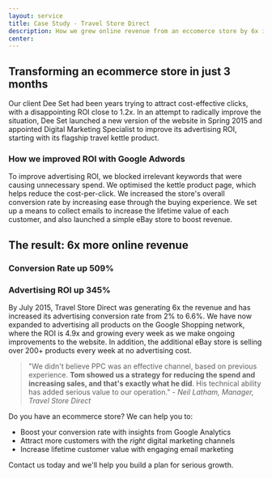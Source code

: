```yaml
---
layout: service
title: Case Study - Travel Store Direct
description: How we grew online revenue from an eccomerce store by 6x in just three months, using Google Adwords and Analytics to improve conversion rates by 509%.
center:
---
```


## Transforming an ecommerce store in just 3 months

Our client Dee Set had been years trying to attract cost-effective clicks, with a disappointing ROI close to 1.2x. In an attempt to radically improve the situation, Dee Set launched a new version of the website in Spring 2015 and appointed Digital Marketing Specialist to improve its advertising ROI, starting with its flagship travel kettle product.

### How we improved ROI with Google Adwords

To improve advertising ROI, we blocked irrelevant keywords that were causing unnecessary spend. We optimised the kettle product page, which helps reduce the cost-per-click. We increased the store's overall conversion rate by increasing ease through the buying experience. We set up a means to collect emails to increase the lifetime value of each customer, and also launched a simple eBay store to boost revenue.

## The result: 6x more online revenue

### Conversion Rate up 509%

### Advertising ROI up 345%

By July 2015, Travel Store Direct was generating 6x the revenue and has increased its advertising conversion rate from 2% to 6.6%. We have now expanded to advertising all products on the Google Shopping network, where the ROI is 4.9x and growing every week as we make ongoing improvements to the website. In addition, the additional eBay store is selling over 200+ products every week at no advertising cost.

>"We didn't believe PPC was an effective channel, based on previous experience. **Tom showed us a strategy for reducing the spend and increasing sales, and that's exactly what he did**. His technical ability has added serious value to our operation." - *Neil Latham, Manager, Travel Store Direct*

Do you have an ecommerce store? We can help you to:

- Boost your conversion rate with insights from Google Analytics
- Attract more customers with the *right* digital marketing channels
- Increase lifetime customer value with engaging email marketing

Contact us today and we'll help you build a plan for serious growth.

